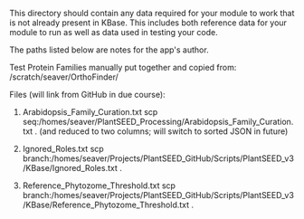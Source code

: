 This directory should contain any data required for your module to work that is not already present in KBase.
This includes both reference data for your module to run as well as data used in testing your code. 

The paths listed below are notes for the app's author.

Test Protein Families manually put together and copied from:
/scratch/seaver/OrthoFinder/

Files (will link from GitHub in due course):
1) Arabidopsis_Family_Curation.txt
scp seq:/homes/seaver/PlantSEED_Processing/Arabidopsis_Family_Curation.txt .
(and reduced to two columns; will switch to sorted JSON in future)

2) Ignored_Roles.txt
scp branch:/homes/seaver/Projects/PlantSEED_GitHub/Scripts/PlantSEED_v3/KBase/Ignored_Roles.txt .

3) Reference_Phytozome_Threshold.txt
scp branch:/homes/seaver/Projects/PlantSEED_GitHub/Scripts/PlantSEED_v3/KBase/Reference_Phytozome_Threshold.txt .